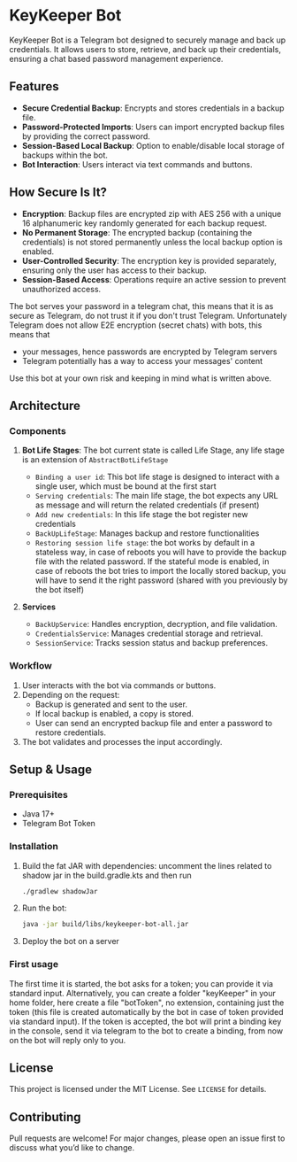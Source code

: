 # KeyKeeper Bot

KeyKeeper Bot is a Telegram bot designed to securely manage and back up credentials. It allows users to store, retrieve, and back up their credentials, ensuring a chat based password management experience.

## Features

- **Secure Credential Backup**: Encrypts and stores credentials in a backup file.
- **Password-Protected Imports**: Users can import encrypted backup files by providing the correct password.
- **Session-Based Local Backup**: Option to enable/disable local storage of backups within the bot.
- **Bot Interaction**: Users interact via text commands and buttons.

## How Secure Is It?
- **Encryption**: Backup files are encrypted zip with AES 256 with a unique 16 alphanumeric key randomly generated for each backup request.
- **No Permanent Storage**: The encrypted backup (containing the credentials) is not stored permanently unless the local backup option is enabled.
- **User-Controlled Security**: The encryption key is provided separately, ensuring only the user has access to their backup.
- **Session-Based Access**: Operations require an active session to prevent unauthorized access.

The bot serves your password in a telegram chat, this means that it is as secure as Telegram, do not trust it if you don't trust Telegram. Unfortunately Telegram does not allow E2E encryption (secret chats) with bots, this means that 
- your messages, hence passwords are encrypted by Telegram servers
- Telegram potentially has a way to access your messages' content

Use this bot at your own risk and keeping in mind what is written above.

## Architecture

### Components

1. **Bot Life Stages**: The bot current state is called Life Stage, any life stage is an extension of `AbstractBotLifeStage`
   - `Binding a user id`: This bot life stage is designed to interact with a single user, which must be bound at the first start
   - `Serving credentials`: The main life stage, the bot expects any URL as message and will return the related credentials (if present)
   - `Add new credentials`: In this life stage the bot register new credentials 
   - `BackUpLifeStage`: Manages backup and restore functionalities
   - `Restoring session life stage`:  the bot works by default in a stateless way, in case of reboots you will have to provide the backup file with the related password. If the stateful mode is enabled, in case of reboots the bot tries to import the locally stored backup, you will have to send it the right password (shared with you previously by the bot itself)

3. **Services**
   - `BackUpService`: Handles encryption, decryption, and file validation.
   - `CredentialsService`: Manages credential storage and retrieval.
   - `SessionService`: Tracks session status and backup preferences.

### Workflow

1. User interacts with the bot via commands or buttons.
2. Depending on the request:
   - Backup is generated and sent to the user.
   - If local backup is enabled, a copy is stored.
   - User can send an encrypted backup file and enter a password to restore credentials.
3. The bot validates and processes the input accordingly.

## Setup & Usage

### Prerequisites
- Java 17+
- Telegram Bot Token

### Installation

1. Build the fat JAR with dependencies:
   uncomment the lines related to shadow jar in the build.gradle.kts and then run
   ```sh
   ./gradlew shadowJar
   ```
2. Run the bot:
   ```sh
   java -jar build/libs/keykeeper-bot-all.jar
   ```
3. Deploy the bot on a server

### First usage
The first time it is started, the bot asks for a token; you can provide it via standard input. Alternatively, you can create a folder "keyKeeper" in your home folder, here create a file "botToken", no extension, containing just the token (this file is created automatically by the bot in case of token provided via standard input).
If the token is accepted, the bot will print a binding key in the console, send it via telegram to the bot to create a binding, from now on the bot will reply only to you.

## License
This project is licensed under the MIT License. See `LICENSE` for details.

## Contributing
Pull requests are welcome! For major changes, please open an issue first to discuss what you’d like to change.

